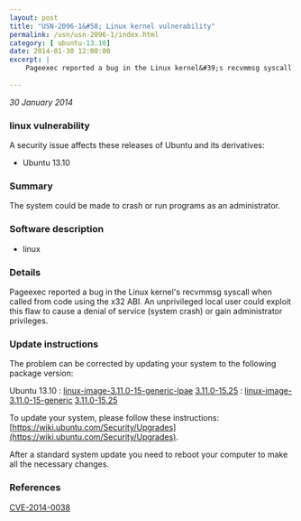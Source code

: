 ```yaml
---
layout: post
title: "USN-2096-1&#58; Linux kernel vulnerability"
permalink: /usn/usn-2096-1/index.html
category: [ ubuntu-13.10]
date: 2014-01-30 12:00:00
excerpt: |
    Pageexec reported a bug in the Linux kernel&#39;s recvmmsg syscall when called from code using the x32 ABI. An unprivileged local user could exploit this flaw to cause a denial of service (system crash) or gain administrator privileges. 
    
--- 
```

 
 

*30 January 2014*

### linux vulnerability

A security issue affects these releases of Ubuntu and its derivatives:

* Ubuntu 13.10

### Summary

The system could be made to crash or run programs as an administrator. 

### Software description

* linux 

### Details

Pageexec reported a bug in the Linux kernel&#39;s recvmmsg syscall when called from code using the x32 ABI. An unprivileged local user could exploit this flaw to cause a denial of service (system crash) or gain administrator privileges. 

### Update instructions

The problem can be corrected by updating your system to the following package version:

Ubuntu 13.10
 : [linux-image-3.11.0-15-generic-lpae](https://launchpad.net/ubuntu/+source/linux) <span> [3.11.0-15.25](https://launchpad.net/ubuntu/+source/linux/3.11.0-15.25) </span> 
 : [linux-image-3.11.0-15-generic](https://launchpad.net/ubuntu/+source/linux) <span> [3.11.0-15.25](https://launchpad.net/ubuntu/+source/linux/3.11.0-15.25) </span> 

To update your system, please follow these instructions: [https://wiki.ubuntu.com/Security/Upgrades](https://wiki.ubuntu.com/Security/Upgrades).

After a standard system update you need to reboot your computer to make all the necessary changes. 

### References

 
 [CVE-2014-0038](http://people.ubuntu.com/~ubuntu-security/cve/CVE-2014-0038)
 

